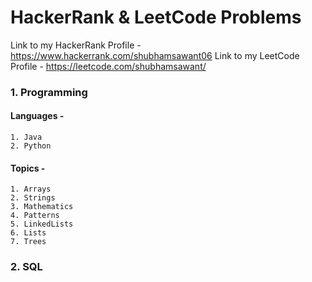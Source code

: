 # HackerRank & LeetCode Problems
Link to my HackerRank Profile - https://www.hackerrank.com/shubhamsawant06
Link to my LeetCode Profile - https://leetcode.com/shubhamsawant/

### 1. Programming
#### Languages - 
    1. Java
    2. Python
#### Topics -
    1. Arrays
    2. Strings
    3. Mathematics
    4. Patterns
    5. LinkedLists
    6. Lists
    7. Trees
### 2. SQL
